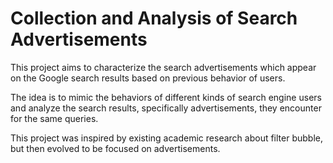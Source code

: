 # Collection and Analysis of Search Advertisements

This project aims to characterize the search advertisements which appear on the Google search results based on previous behavior of users. 

The idea is to mimic the behaviors of different kinds of search engine users and analyze the search results, specifically advertisements, they encounter for the same queries. 

This project was inspired by existing academic research about filter bubble, but then evolved to be focused on advertisements. 